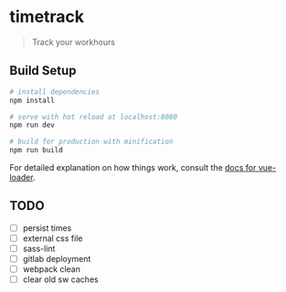 # timetrack

> Track your workhours

## Build Setup

``` bash
# install dependencies
npm install

# serve with hot reload at localhost:8080
npm run dev

# build for production with minification
npm run build
```

For detailed explanation on how things work, consult the [docs for vue-loader](http://vuejs.github.io/vue-loader).

## TODO

 - [ ] persist times
 - [ ] external css file
 - [ ] sass-lint
 - [ ] gitlab deployment
 - [ ] webpack clean
 - [ ] clear old sw caches
